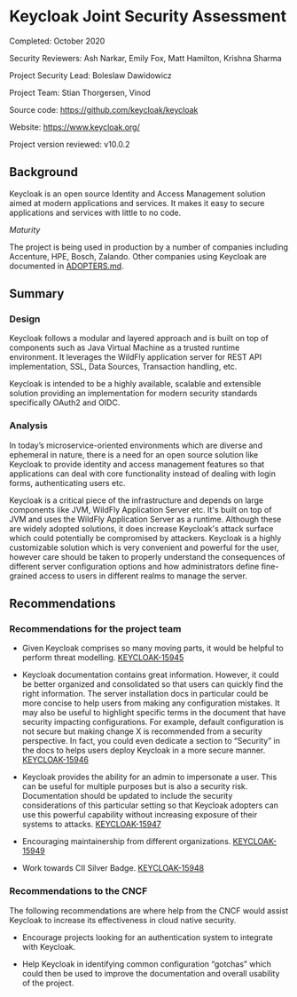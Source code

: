 # Keycloak Joint Security Assessment

Completed: October 2020

Security Reviewers: Ash Narkar, Emily Fox, Matt Hamilton, Krishna Sharma

Project Security Lead: Boleslaw Dawidowicz

Project Team: Stian Thorgersen, Vinod

Source code: https://github.com/keycloak/keycloak

Website: https://www.keycloak.org/

Project version reviewed: v10.0.2


## Background

Keycloak is an open source Identity and Access Management solution aimed at modern applications and services.
It makes it easy to secure applications and services with little to no code.

_Maturity_

The project is being used in production by a number of companies including Accenture, HPE, Bosch, Zalando.
Other companies using Keycloak are documented in [ADOPTERS.md](https://github.com/keycloak/keycloak/blob/master/ADOPTERS.md).


## Summary

### Design

Keycloak follows a modular and layered approach and is built on top of components such as Java Virtual Machine as a
trusted runtime environment. It leverages the WildFly application server for REST API implementation, SSL, Data Sources,
Transaction handling, etc.

Keycloak is intended to be a highly available, scalable and extensible solution providing an implementation for
modern security standards specifically OAuth2 and OIDC.

### Analysis

In today’s microservice-oriented environments which are diverse and ephemeral in nature, there is a need for an
open source solution like Keycloak to provide identity and access management features so that applications can deal
with core functionality instead of dealing with login forms, authenticating users etc.

Keycloak is a critical piece of the infrastructure and depends on large components like JVM,
WildFly Application Server etc. It's built on top of JVM and uses the WildFly Application Server as a runtime. Although
these are widely adopted solutions, it does increase Keycloak's attack surface which could potentially be compromised by attackers.
Keycloak is a highly customizable solution which is very convenient and powerful for the user, however care should be
taken to properly understand the consequences of different server configuration options and how administrators define
fine-grained access to users in different realms to manage the server.


## Recommendations

### Recommendations for the project team

* Given Keycloak comprises so many moving parts, it would be helpful to perform threat modelling. [KEYCLOAK-15945](https://issues.redhat.com/browse/KEYCLOAK-15945)

* Keycloak documentation contains great information. However, it could be better organized and consolidated so that
users can quickly find the right information. The server installation docs in particular could be more concise to help
users from making any configuration mistakes. It may also be useful to highlight specific terms in the document that
have security impacting configurations. For example, default configuration is not secure but making change X is
recommended from a security perspective. In fact, you could even dedicate a section to “Security” in the docs to helps
users deploy Keycloak in a more secure manner. [KEYCLOAK-15946](https://issues.redhat.com/browse/KEYCLOAK-15946)

* Keycloak provides the ability for an admin to impersonate a user. This can be useful for multiple purposes but
is also a security risk. Documentation should be updated to include the security considerations of this particular
setting so that Keycloak adopters can use this powerful capability without increasing exposure
of their systems to attacks. [KEYCLOAK-15947](https://issues.redhat.com/browse/KEYCLOAK-15947)

* Encouraging maintainership from different organizations. [KEYCLOAK-15949](https://issues.redhat.com/browse/KEYCLOAK-15949)

* Work towards CII Silver Badge. [KEYCLOAK-15948](https://issues.redhat.com/browse/KEYCLOAK-15948)

### Recommendations to the CNCF

The following recommendations are where help from the CNCF would assist Keycloak to increase its effectiveness
in cloud native security.

* Encourage projects looking for an authentication system to integrate with Keycloak. 

* Help Keycloak in identifying common configuration “gotchas” which could then be used to improve the documentation
and overall usability of the project.
